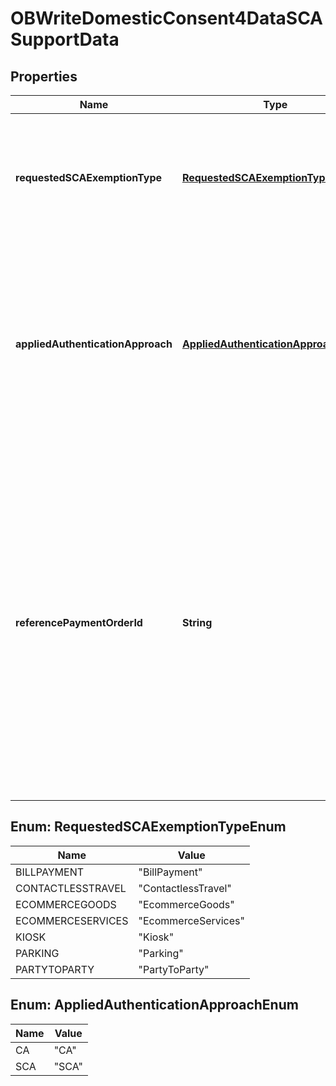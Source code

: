 # OBWriteDomesticConsent4DataSCASupportData

## Properties
Name | Type | Description | Notes
------------ | ------------- | ------------- | -------------
**requestedSCAExemptionType** | [**RequestedSCAExemptionTypeEnum**](#RequestedSCAExemptionTypeEnum) | This field allows a PISP to request specific SCA Exemption for a Payment Initiation |  [optional]
**appliedAuthenticationApproach** | [**AppliedAuthenticationApproachEnum**](#AppliedAuthenticationApproachEnum) | Specifies a character string with a maximum length of 40 characters. Usage: This field indicates whether the PSU was subject to SCA performed by the TPP |  [optional]
**referencePaymentOrderId** | **String** | Specifies a character string with a maximum length of 140 characters. Usage: If the payment is recurring then the transaction identifier of the previous payment occurrence so that the ASPSP can verify that the PISP, amount and the payee are the same as the previous occurrence. |  [optional]

<a name="RequestedSCAExemptionTypeEnum"></a>
## Enum: RequestedSCAExemptionTypeEnum
Name | Value
---- | -----
BILLPAYMENT | &quot;BillPayment&quot;
CONTACTLESSTRAVEL | &quot;ContactlessTravel&quot;
ECOMMERCEGOODS | &quot;EcommerceGoods&quot;
ECOMMERCESERVICES | &quot;EcommerceServices&quot;
KIOSK | &quot;Kiosk&quot;
PARKING | &quot;Parking&quot;
PARTYTOPARTY | &quot;PartyToParty&quot;

<a name="AppliedAuthenticationApproachEnum"></a>
## Enum: AppliedAuthenticationApproachEnum
Name | Value
---- | -----
CA | &quot;CA&quot;
SCA | &quot;SCA&quot;
